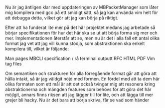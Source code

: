 Nu är jag äntligen klar med uppdateringen av MBPacketManager som låter mig kompilera med gcc på ett smidigt sätt, så jag 
kan använda vim helt för att debugga detta, vilket gör att jag kan börja på riktigt. 

Efter att ha funderat lite mer på det här projektet medans jag arbetade så börjar specifikationen för hur det här ska se ut att börja forma sig mer och mer.
Implementationen återstår att se, men nu är det i alla fall ett antal olika format jag vet att jag vill kunna stödja, som abstraktionen ska enkelt kompilera till,
vilket är följande: 

Man pages
MBCLI specification / rå terminal outputt
RFC
HTML
PDF
Vim tag files

Om semantiken och strukturen för alla förregående format går att göra att hålla intakt, så är jag väldgit nöjd med formen. En fördel med att ta dem här olika formaten som ett mål
är att det också tvingar mig att resonera kring abstraktionerna och mängden features som behövs för att göra det här möjlgit, annars finns riksen att jag lägger till för lite,
och att lägga till mer grejer bli hacky. Nu är det bara att börja skriva, får se vad som händer
